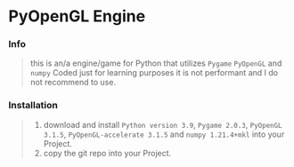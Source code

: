 # PyOpenGL Engine
### Info
> this is an/a engine/game for Python that utilizes `Pygame` `PyOpenGL` and `numpy`
> Coded just for learning purposes it is not performant and I do not recommend to use.

### Installation
>1. download and install `Python version 3.9`, `Pygame 2.0.3`, `PyOpenGL 3.1.5`, `PyOpenGL-accelerate 3.1.5` and `numpy 1.21.4+mkl`
into your Project.
>2. copy the git repo into your Project.
